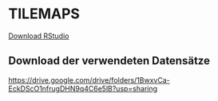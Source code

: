 # TILEMAPS
[Download RStudio](https://rstudio.com/products/rstudio/download/#download)
## Download der verwendeten Datensätze
https://drive.google.com/drive/folders/1BwxvCa-EckDScO1nfrugDHN9q4C6e5lB?usp=sharing
